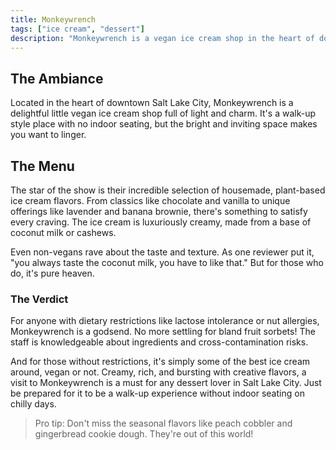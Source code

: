 ```yaml
---
title: Monkeywrench
tags: ["ice cream", "dessert"]
description: "Monkeywrench is a vegan ice cream shop in the heart of downtown Salt Lake City. They offer a variety of housemade flavors, with completely plant based ingredients."
---
```


## The Ambiance

Located in the heart of downtown Salt Lake City, Monkeywrench is a delightful little vegan ice cream shop full of light and charm. It's a walk-up style place with no indoor seating, but the bright and inviting space makes you want to linger.

## The Menu

The star of the show is their incredible selection of housemade, plant-based ice cream flavors. From classics like chocolate and vanilla to unique offerings like lavender and banana brownie, there's something to satisfy every craving. The ice cream is luxuriously creamy, made from a base of coconut milk or cashews.

Even non-vegans rave about the taste and texture. As one reviewer put it, "you always taste the coconut milk, you have to like that." But for those who do, it's pure heaven.

### The Verdict

For anyone with dietary restrictions like lactose intolerance or nut allergies, Monkeywrench is a godsend. No more settling for bland fruit sorbets! The staff is knowledgeable about ingredients and cross-contamination risks.

And for those without restrictions, it's simply some of the best ice cream around, vegan or not. Creamy, rich, and bursting with creative flavors, a visit to Monkeywrench is a must for any dessert lover in Salt Lake City. Just be prepared for it to be a walk-up experience without indoor seating on chilly days.

> Pro tip: Don't miss the seasonal flavors like peach cobbler and gingerbread cookie dough. They're out of this world!

